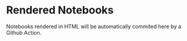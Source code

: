 # Rendered Notebooks

Notebooks rendered in HTML will be automatically commited here by a Github Action.
